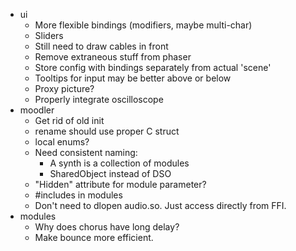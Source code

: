 * ui
    * More flexible bindings (modifiers, maybe multi-char)
    * Sliders
    * Still need to draw cables in front
    * Remove extraneous stuff from phaser
    * Store config with bindings separately from actual 'scene'
    * Tooltips for input may be better above or below
    * Proxy picture?
    * Properly integrate oscilloscope
* moodler
    * Get rid of old init
    * rename should use proper C struct
    * local enums?
    * Need consistent naming:
        + A synth is a collection of modules
        + SharedObject instead of DSO
    * "Hidden" attribute for module parameter?
    * #includes in modules
    * Don't need to dlopen audio.so. Just access directly from FFI.
* modules
    * Why does chorus have long delay?
    * Make bounce more efficient.

